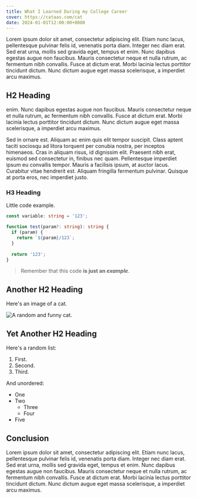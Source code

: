 ```yaml
---
title: What I Learned During my College Career
cover: https://cataas.com/cat
date: 2024-01-01T12:00:00+0000
---
```


Lorem ipsum dolor sit amet, consectetur adipiscing elit. Etiam nunc lacus, pellentesque pulvinar felis id, venenatis porta diam. Integer nec diam erat. Sed erat urna, mollis sed gravida eget, tempus et enim. Nunc dapibus egestas augue non faucibus. Mauris consectetur neque et nulla rutrum, ac fermentum nibh convallis. Fusce at dictum erat. Morbi lacinia lectus porttitor tincidunt dictum. Nunc dictum augue eget massa scelerisque, a imperdiet arcu maximus.

## H2 Heading

enim. Nunc dapibus egestas augue non faucibus. Mauris consectetur neque et nulla rutrum, ac fermentum nibh convallis. Fusce at dictum erat. Morbi lacinia lectus porttitor tincidunt dictum. Nunc dictum augue eget massa scelerisque, a imperdiet arcu maximus.

Sed in ornare est. Aliquam ac enim quis elit tempor suscipit. Class aptent taciti sociosqu ad litora torquent per conubia nostra, per inceptos himenaeos. Cras in aliquam risus, id dignissim elit. Praesent nibh erat, euismod sed consectetur in, finibus nec quam. Pellentesque imperdiet ipsum eu convallis tempor. Mauris a facilisis ipsum, at auctor lacus. Curabitur vitae hendrerit est. Aliquam fringilla fermentum pulvinar. Quisque at porta eros, nec imperdiet justo.

### H3 Heading

Little code example.

```ts
const variable: string = '123';

function test(param?: string): string {
  if (param) {
    return `${param}/123`;
  }
  
  return '123';
}
```

> Remember that this code **is just an _example_**.

## Another H2 Heading

Here's an image of a cat.

![A random and funny cat.](https://cataas.com/cat)

## Yet Another H2 Heading

Here's a random list:

1. First.
2. Second.
3. Third.

And unordered:

- One
- Two
    - Three
    - Four
- Five

## Conclusion

Lorem ipsum dolor sit amet, consectetur adipiscing elit. Etiam nunc lacus, pellentesque pulvinar felis id, venenatis porta diam. Integer nec diam erat. Sed erat urna, mollis sed gravida eget, tempus et enim. Nunc dapibus egestas augue non faucibus. Mauris consectetur neque et nulla rutrum, ac fermentum nibh convallis. Fusce at dictum erat. Morbi lacinia lectus porttitor tincidunt dictum. Nunc dictum augue eget massa scelerisque, a imperdiet arcu maximus.
